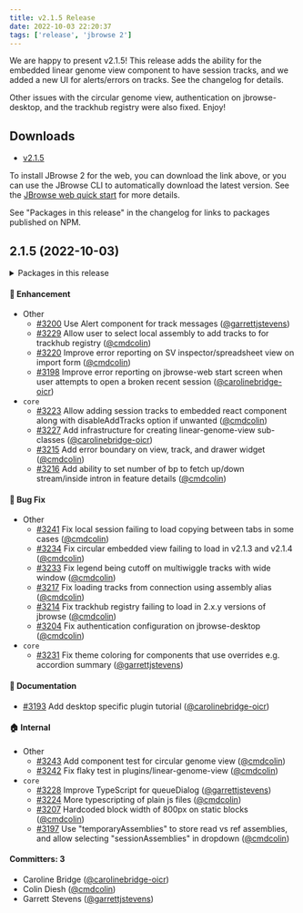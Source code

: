 ```yaml
---
title: v2.1.5 Release
date: 2022-10-03 22:20:37
tags: ['release', 'jbrowse 2']
---
```


We are happy to present v2.1.5! This release adds the ability for the embedded
linear genome view component to have session tracks, and we added a new UI for
alerts/errors on tracks. See the changelog for details.

Other issues with the circular genome view, authentication on jbrowse-desktop,
and the trackhub registry were also fixed. Enjoy!

## Downloads

- [v2.1.5](https://github.com/GMOD/jbrowse-components/releases/tag/v2.1.5)

To install JBrowse 2 for the web, you can download the link above, or you can
use the JBrowse CLI to automatically download the latest version. See the
[JBrowse web quick start](https://jbrowse.org/jb2/docs/quickstart_web) for more
details.

See "Packages in this release" in the changelog for links to packages published
on NPM.

## 2.1.5 (2022-10-03)

<details><summary>Packages in this release</summary>
<p>

| Package                                 | Download                                                          |
| --------------------------------------- | ----------------------------------------------------------------- |
| @jbrowse/core                           | https://www.npmjs.com/package/@jbrowse/core                       |
| @jbrowse/plugin-alignments              | https://www.npmjs.com/package/@jbrowse/plugin-alignments          |
| @jbrowse/plugin-breakpoint-split-view   |                                                                   |
| @jbrowse/plugin-circular-view           | https://www.npmjs.com/package/@jbrowse/plugin-circular-view       |
| @jbrowse/plugin-config                  | https://www.npmjs.com/package/@jbrowse/plugin-config              |
| @jbrowse/plugin-data-management         | https://www.npmjs.com/package/@jbrowse/plugin-data-management     |
| @jbrowse/plugin-dotplot-view            |                                                                   |
| @jbrowse/plugin-grid-bookmark           | https://www.npmjs.com/package/@jbrowse/plugin-grid-bookmark       |
| @jbrowse/plugin-jobs-management         |                                                                   |
| @jbrowse/plugin-legacy-jbrowse          | https://www.npmjs.com/package/@jbrowse/plugin-legacy-jbrowse      |
| @jbrowse/plugin-linear-comparative-view |                                                                   |
| @jbrowse/plugin-linear-genome-view      | https://www.npmjs.com/package/@jbrowse/plugin-linear-genome-view  |
| @jbrowse/plugin-menus                   |                                                                   |
| @jbrowse/plugin-spreadsheet-view        |                                                                   |
| @jbrowse/plugin-sv-inspector            |                                                                   |
| @jbrowse/plugin-svg                     | https://www.npmjs.com/package/@jbrowse/plugin-svg                 |
| @jbrowse/plugin-trackhub-registry       |                                                                   |
| @jbrowse/plugin-variants                | https://www.npmjs.com/package/@jbrowse/plugin-variants            |
| @jbrowse/plugin-wiggle                  | https://www.npmjs.com/package/@jbrowse/plugin-wiggle              |
| @jbrowse/desktop                        |                                                                   |
| @jbrowse/img                            | https://www.npmjs.com/package/@jbrowse/img                        |
| @jbrowse/react-circular-genome-view     | https://www.npmjs.com/package/@jbrowse/react-circular-genome-view |
| @jbrowse/react-linear-genome-view       | https://www.npmjs.com/package/@jbrowse/react-linear-genome-view   |
| @jbrowse/web                            |                                                                   |

</p>
</details>

#### :rocket: Enhancement

- Other
  - [#3200](https://github.com/GMOD/jbrowse-components/pull/3200) Use Alert component for track messages ([@garrettjstevens](https://github.com/garrettjstevens))
  - [#3229](https://github.com/GMOD/jbrowse-components/pull/3229) Allow user to select local assembly to add tracks to for trackhub registry ([@cmdcolin](https://github.com/cmdcolin))
  - [#3220](https://github.com/GMOD/jbrowse-components/pull/3220) Improve error reporting on SV inspector/spreadsheet view on import form ([@cmdcolin](https://github.com/cmdcolin))
  - [#3198](https://github.com/GMOD/jbrowse-components/pull/3198) Improve error reporting on jbrowse-web start screen when user attempts to open a broken recent session ([@carolinebridge-oicr](https://github.com/carolinebridge-oicr))
- `core`
  - [#3223](https://github.com/GMOD/jbrowse-components/pull/3223) Allow adding session tracks to embedded react component along with disableAddTracks option if unwanted ([@cmdcolin](https://github.com/cmdcolin))
  - [#3227](https://github.com/GMOD/jbrowse-components/pull/3227) Add infrastructure for creating linear-genome-view sub-classes ([@carolinebridge-oicr](https://github.com/carolinebridge-oicr))
  - [#3215](https://github.com/GMOD/jbrowse-components/pull/3215) Add error boundary on view, track, and drawer widget ([@cmdcolin](https://github.com/cmdcolin))
  - [#3216](https://github.com/GMOD/jbrowse-components/pull/3216) Add ability to set number of bp to fetch up/down stream/inside intron in feature details ([@cmdcolin](https://github.com/cmdcolin))

#### :bug: Bug Fix

- Other
  - [#3241](https://github.com/GMOD/jbrowse-components/pull/3241) Fix local session failing to load copying between tabs in some cases ([@cmdcolin](https://github.com/cmdcolin))
  - [#3234](https://github.com/GMOD/jbrowse-components/pull/3234) Fix circular embedded view failing to load in v2.1.3 and v2.1.4 ([@cmdcolin](https://github.com/cmdcolin))
  - [#3233](https://github.com/GMOD/jbrowse-components/pull/3233) Fix legend being cutoff on multiwiggle tracks with wide window ([@cmdcolin](https://github.com/cmdcolin))
  - [#3217](https://github.com/GMOD/jbrowse-components/pull/3217) Fix loading tracks from connection using assembly alias ([@cmdcolin](https://github.com/cmdcolin))
  - [#3214](https://github.com/GMOD/jbrowse-components/pull/3214) Fix trackhub registry failing to load in 2.x.y versions of jbrowse ([@cmdcolin](https://github.com/cmdcolin))
  - [#3204](https://github.com/GMOD/jbrowse-components/pull/3204) Fix authentication configuration on jbrowse-desktop ([@cmdcolin](https://github.com/cmdcolin))
- `core`
  - [#3231](https://github.com/GMOD/jbrowse-components/pull/3231) Fix theme coloring for components that use overrides e.g. accordion summary ([@garrettjstevens](https://github.com/garrettjstevens))

#### :memo: Documentation

- [#3193](https://github.com/GMOD/jbrowse-components/pull/3193) Add desktop specific plugin tutorial ([@carolinebridge-oicr](https://github.com/carolinebridge-oicr))

#### :house: Internal

- Other
  - [#3243](https://github.com/GMOD/jbrowse-components/pull/3243) Add component test for circular genome view ([@cmdcolin](https://github.com/cmdcolin))
  - [#3242](https://github.com/GMOD/jbrowse-components/pull/3242) Fix flaky test in plugins/linear-genome-view ([@cmdcolin](https://github.com/cmdcolin))
- `core`
  - [#3228](https://github.com/GMOD/jbrowse-components/pull/3228) Improve TypeScript for queueDialog ([@garrettjstevens](https://github.com/garrettjstevens))
  - [#3224](https://github.com/GMOD/jbrowse-components/pull/3224) More typescripting of plain js files ([@cmdcolin](https://github.com/cmdcolin))
  - [#3207](https://github.com/GMOD/jbrowse-components/pull/3207) Hardcoded block width of 800px on static blocks ([@cmdcolin](https://github.com/cmdcolin))
  - [#3197](https://github.com/GMOD/jbrowse-components/pull/3197) Use "temporaryAssemblies" to store read vs ref assemblies, and allow selecting "sessionAssemblies" in dropdown ([@cmdcolin](https://github.com/cmdcolin))

#### Committers: 3

- Caroline Bridge ([@carolinebridge-oicr](https://github.com/carolinebridge-oicr))
- Colin Diesh ([@cmdcolin](https://github.com/cmdcolin))
- Garrett Stevens ([@garrettjstevens](https://github.com/garrettjstevens))
